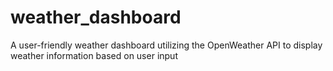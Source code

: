# weather_dashboard
A user-friendly weather dashboard utilizing the OpenWeather API to display weather information based on user input 
